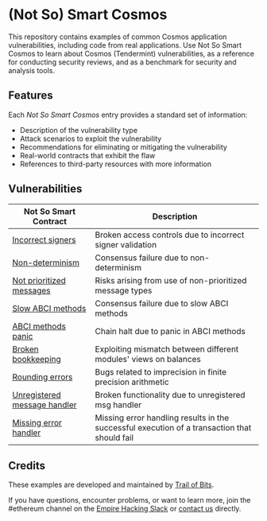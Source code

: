 # (Not So) Smart Cosmos

This repository contains examples of common Cosmos application vulnerabilities, including code from real applications. Use Not So Smart Cosmos to learn about Cosmos (Tendermint) vulnerabilities, as a reference for conducting security reviews, and as a benchmark for security and analysis tools.

## Features

Each _Not So Smart Cosmos_ entry provides a standard set of information:

- Description of the vulnerability type
- Attack scenarios to exploit the vulnerability
- Recommendations for eliminating or mitigating the vulnerability
- Real-world contracts that exhibit the flaw
- References to third-party resources with more information

## Vulnerabilities

| Not So Smart Contract                                    | Description                                                                                  |
| -------------------------------------------------------- | -------------------------------------------------------------------------------------------- |
| [Incorrect signers](incorrect_getsigners)                | Broken access controls due to incorrect signer validation                                    |
| [Non-determinism](non_determinism)                       | Consensus failure due to non-determinism                                                     |
| [Not prioritized messages](messages_priority)            | Risks arising from use of non-prioritized message types                                      |
| [Slow ABCI methods](abci_fast)                           | Consensus failure due to slow ABCI methods                                                   |
| [ABCI methods panic](abci_panic)                         | Chain halt due to panic in ABCI methods                                                      |
| [Broken bookkeeping](broken_bookkeeping)                 | Exploiting mismatch between different modules' views on balances                             |
| [Rounding errors](rounding_errors)                       | Bugs related to imprecision in finite precision arithmetic                                   |
| [Unregistered message handler](unregistered_msg_handler) | Broken functionality due to unregistered msg handler                                         |
| [Missing error handler](missing_error_handler)           | Missing error handling results in the successful execution of a transaction that should fail |

## Credits

These examples are developed and maintained by [Trail of Bits](https://www.trailofbits.com/).

If you have questions, encounter problems, or want to learn more, join the #ethereum channel on the [Empire Hacking Slack](https://empireslacking.herokuapp.com/) or [contact us](https://www.trailofbits.com/contact/) directly.
